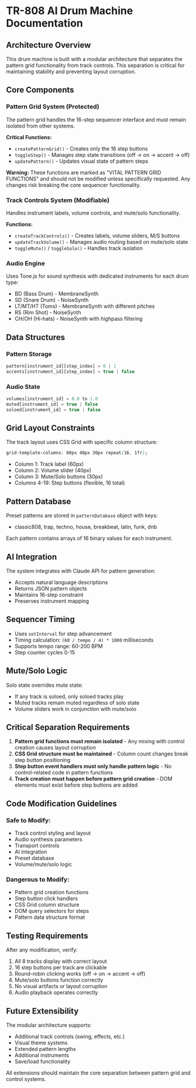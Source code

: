 # TR-808 AI Drum Machine Documentation

## Architecture Overview

This drum machine is built with a modular architecture that separates the pattern grid functionality from track controls. This separation is critical for maintaining stability and preventing layout corruption.

## Core Components

### Pattern Grid System (Protected)
The pattern grid handles the 16-step sequencer interface and must remain isolated from other systems.

**Critical Functions:**
- `createPatternGrid()` - Creates only the 16 step buttons
- `toggleStep()` - Manages step state transitions (off → on → accent → off)
- `updatePattern()` - Updates visual state of pattern steps

**Warning:** These functions are marked as "VITAL PATTERN GRID FUNCTIONS" and should not be modified unless specifically requested. Any changes risk breaking the core sequencer functionality.

### Track Controls System (Modifiable)
Handles instrument labels, volume controls, and mute/solo functionality.

**Functions:**
- `createTrackControls()` - Creates labels, volume sliders, M/S buttons
- `updateTrackVolume()` - Manages audio routing based on mute/solo state
- `toggleMute()` / `toggleSolo()` - Handles track isolation

### Audio Engine
Uses Tone.js for sound synthesis with dedicated instruments for each drum type:
- BD (Bass Drum) - MembraneSynth
- SD (Snare Drum) - NoiseSynth  
- LT/MT/HT (Toms) - MembraneSynth with different pitches
- RS (Rim Shot) - NoiseSynth
- CH/OH (Hi-hats) - NoiseSynth with highpass filtering

## Data Structures

### Pattern Storage
```javascript
pattern[instrument_id][step_index] = 0 | 1
accents[instrument_id][step_index] = true | false
```

### Audio State
```javascript
volumes[instrument_id] = 0.0 to 1.0
muted[instrument_id] = true | false
soloed[instrument_id] = true | false
```

## Grid Layout Constraints

The track layout uses CSS Grid with specific column structure:
```css
grid-template-columns: 60px 40px 30px repeat(16, 1fr);
```

- Column 1: Track label (60px)
- Column 2: Volume slider (40px)
- Column 3: Mute/Solo buttons (30px)
- Columns 4-19: Step buttons (flexible, 16 total)

## Pattern Database

Preset patterns are stored in `patternDatabase` object with keys:
- classic808, trap, techno, house, breakbeat, latin, funk, dnb

Each pattern contains arrays of 16 binary values for each instrument.

## AI Integration

The system integrates with Claude API for pattern generation:
- Accepts natural language descriptions
- Returns JSON pattern objects
- Maintains 16-step constraint
- Preserves instrument mapping

## Sequencer Timing

- Uses `setInterval` for step advancement
- Timing calculation: `(60 / tempo / 4) * 1000` milliseconds
- Supports tempo range: 60-200 BPM
- Step counter cycles 0-15

## Mute/Solo Logic

Solo state overrides mute state:
- If any track is soloed, only soloed tracks play
- Muted tracks remain muted regardless of solo state
- Volume sliders work in conjunction with mute/solo

## Critical Separation Requirements

1. **Pattern grid functions must remain isolated** - Any mixing with control creation causes layout corruption
2. **CSS Grid structure must be maintained** - Column count changes break step button positioning  
3. **Step button event handlers must only handle pattern logic** - No control-related code in pattern functions
4. **Track creation must happen before pattern grid creation** - DOM elements must exist before step buttons are added

## Code Modification Guidelines

### Safe to Modify:
- Track control styling and layout
- Audio synthesis parameters
- Transport controls
- AI integration
- Preset database
- Volume/mute/solo logic

### Dangerous to Modify:
- Pattern grid creation functions
- Step button click handlers
- CSS Grid column structure
- DOM query selectors for steps
- Pattern data structure format

## Testing Requirements

After any modification, verify:
1. All 8 tracks display with correct layout
2. 16 step buttons per track are clickable
3. Round-robin clicking works (off → on → accent → off)
4. Mute/solo buttons function correctly
5. No visual artifacts or layout corruption
6. Audio playback operates correctly

## Future Extensibility

The modular architecture supports:
- Additional track controls (swing, effects, etc.)
- Visual theme systems
- Extended pattern lengths
- Additional instruments
- Save/load functionality

All extensions should maintain the core separation between pattern grid and control systems.
